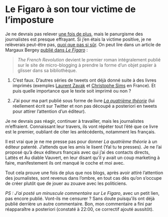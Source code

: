 # Le Figaro à son tour victime de l&#8217;imposture

Je ne devrais pas relever [une fois de plus](https://tcrouzet.com/2010/07/15/quand-imposture-paye/), mais le panurgisme des journalistes est presque effrayant. Si j’en étais la victime positive, je ne relèverais peut-être pas, [quoi que pas si sûr](https://tcrouzet.com/2010/01/01/etat-spolie-les-blogueurs-le-remake/). On peut lire dans un article de Margaux Bergey [publié dans *Le Figaro*](http://www.lefigaro.fr/sciences-technologies/2010/07/21/01030-20100721ARTFIG00351-de-nouvelles-experiences-litteraires-sur-support-digital.php) :<span id="more-17965"></span>

> *The French Revolution* devient le premier roman intégralement publié sur le site de micro-blogging à prendre la forme d’un objet papier à glisser dans sa bibliothèque.

1. C’est faux. D’autres séries de tweets ont déjà donné suite à des livres imprimés (exemples [Laurent Zavak](http://laurentzavack.blogspot.com/) et [Christophe Sims](https://tcrouzet.com/2009/08/03/the-dumb-writers-on-twitter/) en France). Et puis quelle importance que le texte soit imprimé ou non ?

2. J’ai pour ma part publié sous forme de livre [*La quatrième théorie*](https://tcrouzet.com/la-quatrieme-theorie/) (lui réellement écrit sur Twitter et non pas découpé a posteriori en tweets pour attirer l’attention d’un éditeur).

Je ne devrais pas réagir, continuer à travailler, mais les journalistes m’effraient. Connaissant leur travers, ils vont répéter tout l’été que ce livre est le premier, oubliant de citer les antécédents, notamment les français.

Il est vrai que je ne me presse pas pour donner *La quatrième théorie* à un éditeur patenté. J’attends que les amis le lisent (Yal tu te presses). Je ne l’ai proposé qu’à deux éditeurs français avec qui j’ai des contacts directs, Lattès et Au diable Vauvert, en leur disant qu’il y avait un coup marketing à faire, manifestement ils ont manqué le coche et moi avec.

Tout cela prouve une fois de plus que nos blogs, après avoir attiré l’attention des journalistes, sont revenus dans l’ombre, en tout cas dès qu’on s’occupe de créer plutôt que de jouer au zouave avec les politiciens.

*PS : J’ai posté un minuscule commentaire sur Le Figaro*, avec un petit lien, pas encore publié. Vont-ils me censurer ? Sans doute puisqu’ils ont déjà publié derrière un autre commentaire. Bon, mon commentaire a fini par réapparaître a posteriori (constaté à 22:00, ce correctif ajouté aussitôt).